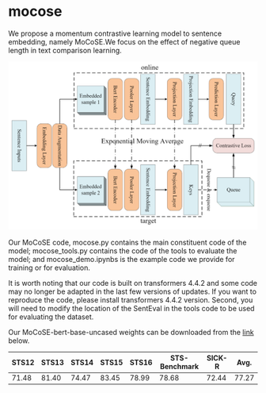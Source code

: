 # mocose
We propose a momentum contrastive learning model to sentence embedding, namely MoCoSE.We focus on the effect of negative queue length in text comparison learning.

![architecture](architecture.png "Architecture of MoCoSE")

Our MoCoSE code, mocose.py contains the main constituent code of the model; mocose_tools.py contains the code of the tools to evaluate the model; and mocose_demo.ipynbs is the example code we provide for training or for evaluation.

It is worth noting that our code is built on transformers 4.4.2 and some code may no longer be adapted in the last few versions of updates. If you want to reproduce the code, please install transformers 4.4.2 version. Second, you will need to modify the location of the SentEval in the tools code to be used for evaluating the dataset.

Our MoCoSE-bert-base-uncased weights can be downloaded from the [link](https://drive.google.com/file/d/1Xz5SWt8J6JSgdun5TvAajpGGOIejRUQ9/view?usp=sharing) below.

| STS12      | STS13 | STS14 | STS15 | STS16 | STS-Benchmark | SICK-R | Avg. |
| ----------- | ----------- |----------- |----------- |----------- |----------- |----------- |----------- |
| 71.48      | 81.40       |74.47       |83.45       |78.99       |78.68       |72.44       |77.27       |
